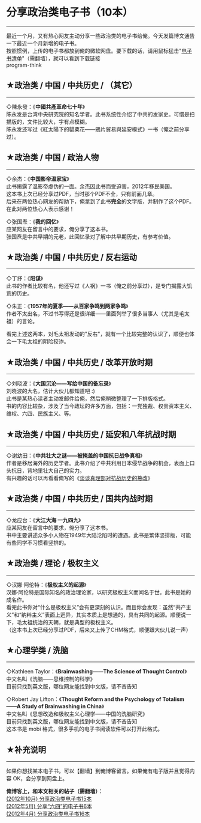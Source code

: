# 分享政治类电子书（10本） 

-----

 最近一个月，又有热心网友主动分享一些政治类的电子书给俺。今天发篇博文通告一下最近一个月新增的电子书。  
 按照惯例，上传的电子书都放到俺的微软网盘。要下载的话，请用鼠标猛击"[电子书清单](https://github.com/programthink/books)"（需翻墙），就可以看到下载链接  
 program-think  
   
 ## ★政治类 / 中国 / 中共历史 / （其它）
-----------------------

  
 ◇陳永發：《**中國共產革命七十年**》  
 陈永发是台湾中央研究院的知名学者。此书系统性介绍了中共的发家史。可惜是扫描版的，文件比较大，字有点模糊。  
 陈永发还写过《紅太陽下的罌粟花——鴉片貿易與延安模式》一书（俺之前分享过）。  
   
 ## ★政治类 / 中国 / 政治人物
----------------

  
 ◇余杰：《**中国影帝温家宝**》  
 此书揭露了温影帝虚伪的一面。余杰因此书而受迫害，2012年移民美国。  
 这本书上次已经分享过PDF，当时那个PDF不全，只有前面几章。  
 后来在两位热心网友的帮助下，俺拿到了此书**完全**的文字版，并制作了这个PDF。  
 在此对两位热心人表示感谢！  
   
 ◇张国焘：《**我的回忆**》  
 应某网友在留言中的要求，俺分享了这本书。  
 张国焘是中共早期的元老，此回忆录对了解中共早期历史，有参考价值。  
   
 ## ★政治类 / 中国 / 中共历史 / 反右运动
-----------------------

  
 ◇丁抒：《**阳谋**》  
 此书的作者比较有名，他还写过《人祸》一书（俺之前分享过），是专门揭露大饥荒的历史。  
   
 ◇朱正：《**1957年的夏季——从百家争鸣到两家争鸣**》  
 作者不太出名，不过书写得还是很详细——里面列举了很多当事人（尤其是毛太祖）的言论。  
   
 看完上述这两本，对毛太祖发动的"反右"，就有一个比较完整的认识了，顺便也体会一下毛太祖的阴险狡诈。  
   
 ## ★政治类 / 中国 / 中共历史 / 改革开放时期
-------------------------

  
 ◇刘晓波：《**大国沉沦——写给中国的备忘录**》  
 刘晓波的大名，估计大伙儿都知道吧 :)  
 此书是某热心读者主动发邮件给俺，然后俺稍微整理了一下排版格式。  
 书的内容比较杂，涉及了当今政坛的许多方面，包括：一党独裁、权贵资本主义、维权、六四、民族主义、等。  
   
 ## ★政治类 / 中国 / 中共历史 / 延安和八年抗战时期
----------------------------

  
 ◇谢幼田：《**中共壮大之谜——被掩盖的中国抗日战争真相**》  
 作者是移居海外的历史学者。此书介绍了中共利用日本侵华战争的机会，表面上口头抗日，背地里壮大自己的实力。  
 有兴趣的话可以再看看俺写的《[谈谈真理部对抗战历史的篡改](http://program-think.blogspot.com/2010/09/sino-japanese-war.html)》  
   
 ## ★政治类 / 中国 / 中共历史 / 国共内战时期
-------------------------

  
 ◇龙应台：《**大江大海 一九四九**》  
 应某网友在留言中的要求，俺分享了这本书。  
 书中主要讲述众多小人物在1949年大陆沦陷时的遭遇。此书是繁体竖排版，可能有些同学不习惯看竖排的。  
   
 ## ★政治类 / 理论 / 极权主义
----------------

  
 ◇汉娜·阿伦特：《**极权主义的起源**》  
 汉娜·阿伦特是国际知名的政治理论家，以研究极权主义而闻名于世。此书是她的成名作。  
 看完此书你对“什么是极权主义”会有更深刻的认识。而且你会发现：虽然“共产主义”和“纳粹主义”表面上迥异，其实本质上是想通的，具有共同的起源。顺便说一下，毛太祖统治的天朝，就是典型的极权主义。   
 （这本书上次已经分享过PDF，后来又上传了CHM格式，顺便跟大伙儿说一声）  
   
 ## ★心理学类 / 洗脑
----------

  
 ◇Kathleen Taylor：《**Brainwashing——The Science of Thought Control**》  
 中文名叫《洗脑——思维控制的科学》  
 目前只找到英文版，哪位网友能找到中文版，请不吝告知  
   
 ◇Robert Jay Lifton：《**Thought Reform and the Psychology of Totalism——A Study of Brainwashing in China**》  
 中文名叫《思想改造和极权主义心理学——中国的洗脑研究》  
 目前只找到英文版，哪位网友能找到中文版，请不吝告知  
 这本书是 mobi 格式，很多手机的电子书阅读软件可以打开此格式。  
   
   
 ## ★补充说明
-----

  
 如果你想找某本电子书，可以【翻墙】到俺博客留言。如果俺有电子版并且觉得内容 OK，会分享到网盘上。  
   
   
 **俺博客上，和本文相关的帖子（需翻墙）**：  
 [(2012年10月) 分享政治类电子书15本](https://program-think.blogspot.com/2012/10/share-polity-books.html)  
 [(2012年5月) 分享“六四”的电子书6本](https://program-think.blogspot.com/2012/05/share-polity-books.html)  
 [(2012年4月) 分享政治类电子书16本](https://program-think.blogspot.com/2012/04/share-polity-books.html) 